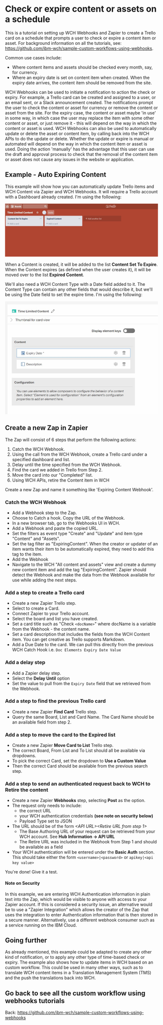 # Check or expire content or assets on a schedule

This is a tutorial on setting up WCH Webhooks and Zapier to create a Trello card on a schedule that prompts a user to check or expire a content item or asset. For background information on all the tutorials, see: https://github.com/ibm-wch/sample-custom-workflows-using-webhooks.

Common use cases include:
- Where content items and assets should be checked every month, say, for currency.
- Where an expiry date is set on content item when created. When the expiry date arrives, the content item should be removed from the site.

WCH Webhooks can be used to initiate a notification to action the check or expiry. For example, a Trello card can be created and assigned to a user, or an email sent, or a Slack announcement created. The notifications prompt the user to check the content or asset for currency or remove the content or asset from the site. For the expiry case, the content or asset maybe 'in use' in some way, in which case the user may replace the item with some other content or asset, or just remove it - this will depend on the way in which the content or asset is used. WCH Webhooks can also be used to automatically update or delete the asset or content item, by calling back into the WCH APIs to do the update or delete. Whether the update or expire is manual or automated will depend on the way in which the content item or asset is used. Doing the action 'manually' has the advantage that this user can use the draft and approval process to check that the removal of the content item or asset does not cause any issues in the website or application. 

## Example - Auto Expiring Content

This example will show how you can automatically update Trello items and WCH Content via Zapier and WCH Webhooks. It will require a Trello account with a Dashboard already created. I'm using the following:

![Trello Dashboard](/images/trelloDashboard.jpg)

When a Content is created, it will be added to the list **Content Set To Expire**. When the Content expires (as defined when the user creates it), it will be moved over to the list **Expired Content**. 

We'll also need a WCH Content Type with a Date field added to it. The Content Type can contain any other fields that would describe it, but we'll be using the Date field to set the expire time. I'm using the following:

![WCH Content Type](/images/TimeLimitedContent.jpg)

## Create a new Zap in Zapier

The Zap will consist of 6 steps that perform the following actions:
1. Catch the WCH Webhook. 
1. Using the call from the WCH Webhook, create a Trello card under a specified dashboard and list.
1. Delay until the time specified from the WCH Webhook.
1. Find the card we added in Trello from Step 2.
1. Move the card into our "Completed" list.
1. Using WCH APIs, retire the Content item in WCH


Create a new Zap and name it something like 'Expiring Content Webhook'.

### Catch the WCH Webhook

- Add a Webhook step to the Zap.
- Choose to Catch a hook. Copy the URL of the Webhook.
- In a new browser tab, go to the Webhooks UI in WCH. 
- Add a Webhook and paste the copied URL.
- Set the filters as event type "Create" and "Update" and item type "Content" and "Assets".
- Set the tag filter as "ExpiringContent". When the creator or updater of an item wants their item to be automatically expired, they need to add this tag to the item. 
- Add the Webhook
- Navigate to the WCH "All content and assets" view and create a dummy new content item and add the tag "ExpiringContent". Zapier should detect the Webhook and make the data from the Webhook available for use while adding the next steps. 

### Add a step to create a Trello card

- Create a new Zapier Trello step. 
- Select to create a Card.
- Connect Zapier to your Trello account. 
- Select the board and list you have created.
- Set a card title such as "Check `<docName>`" where docName is a variable from the Webhook - the content name.
- Set a card description that includes the fields from the WCH Content item. You can get creative as Trello supports Markdown.
- Add a Due Date to the card. We can pull this directly from the previous WCH Catch Hook i.e.  `Doc Elements Expiry Date Value`

### Add a delay step

- Add a Zapier delay step.
- Select the **Delay Until** option
- Set the value to pull from the `Expiry Date` field that we retrieved from the Webhook.

### Add a step to find the previous Trello card

- Create a new Zapier **Find Card** Trello step.
- Query the same Board, List and Card Name. The Card Name should be an available field from step 2. 

### Add a step to move the card to the Expired list

- Create a new Zapier **Move Card to List** Trello step.
- The correct Board, From List and To List should all be available via dropdowns. 
- To pick the correct Card, set the dropdown to **Use a Custom Value**
- Then the correct Card should be available from the previous search step. 

### Add a step to send an authenticated request back to WCH to Retire the content

- Create a new Zapier **Webhooks** step, selecting **Post** as the option. 
- The request only needs to include:
  - the correct URL
  - your WCH authentication credentials **(see note on security below)**
  - Payload Type set to JSON
- The URL should be of the form *\<API URL\>\<Retire URL from step 1\>*
  - The Base Authoring URL of your request can be retrieved from your WCH account. See **Hub Information -> API URL**
  - The Retire URL was included in the Webhook from Step 1 and should be available as a field
- Your WCH authentication will be entered under the **Basic Auth** section. This should take either the form `<username>|<password>` or `apikey|<api key value>`

You're done! Give it a test. 

#### Note on Security

In this example, we are entering WCH Authentication information in plain text into the Zap, which would be visible to anyone with access to your Zapier account. If this is considered a security issue, an alternative would be to use a "Zapier Integration" which allows the creator of the Zap that uses the integration to enter Authentication information that is then stored in a secure manner. Alternatively, use a different webhook consumer such as a service running on the IBM Cloud.

## Going further

As already mentioned, this example could be adapted to create any other kind of notification, or to apply any other type of time-based check or expiry. The example also shows how to update items in WCH based on an custom workflow. This could be used in many other ways, such as to translate WCH content items in a Translation Management System (TMS) and the push the translations back into WCH.

## Go back to see all the custom workflow using webhooks tutorials

Back: https://github.com/ibm-wch/sample-custom-workflows-using-webhooks
